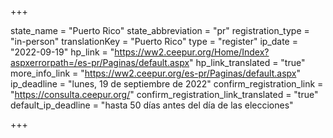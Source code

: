 +++

state_name = "Puerto Rico"
state_abbreviation = "pr"
registration_type = "in-person"
translationKey = "Puerto Rico"
type = "register"
ip_date = "2022-09-19"
hp_link = "https://ww2.ceepur.org/Home/Index?aspxerrorpath=/es-pr/Paginas/default.aspx"
hp_link_translated = "true"
more_info_link = "https://ww2.ceepur.org/es-pr/Paginas/default.aspx"
ip_deadline = "lunes, 19 de septiembre de 2022"
confirm_registration_link = "https://consulta.ceepur.org/"
confirm_registration_link_translated = "true"
default_ip_deadline = "hasta 50 días antes del día de las elecciones"

+++
